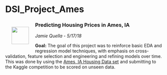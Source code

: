 # DSI_Project_Ames

<img src="https://kaggle2.blob.core.windows.net/competitions/kaggle/5407/logos/front_page.png" style="float: left; margin: 20px; height: 55px">

### Predicting Housing Prices in Ames, IA
_Jamie Quella - 5/17/18_

**Goal:** The goal of this project was to reinforce basic EDA and regression model techniques, with emphasis on  cross-validation, feature selection and  engineering and refining models over time. This was done by using the [Ames, IA Housing Data set](https://www.kaggle.com/c/house-prices-advanced-regression-techniques "Ames Kaggle Competition") and submitting to the Kaggle competition to be scored on unseen data.

